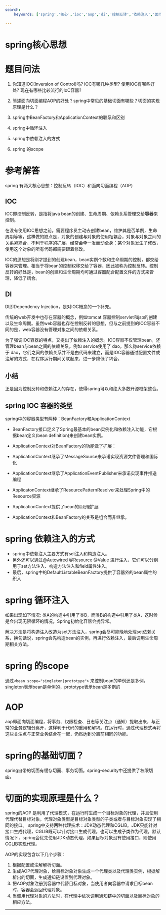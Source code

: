 ```yaml
---
search:
    keywords: ['spring','核心','ioc','aop','di','控制反转','依赖注入','面向切面编程', 'beanfactory', 'applicationcontext', '依赖注入方式']

---
```



# spring核心思想

# 题目问法

1. 你知道IOC(Inversion of Control)吗? IOC有哪几种类型? 使用IOC有哪些好处? 现在有哪些比较流行的IoC容器?

2. 简述面向切面编程AOP的好处？spring中常见的基础切面有哪些？切面的实现原理是什么？

3. spring中BeanFactory和ApplicationContext的联系和区别

4. spring中循环注入

5. spring中依赖注入的方式

6. spring 的scope


# 参考解答
spring 有两大核心思想：控制反转（IOC）和面向切面编程（AOP）

## IOC
IOC即控制反转，是指将java bean的创建、生命周期、依赖关系管理交给**容器**来控制。

在没有使用IOC思想之前，需要程序员主动去创建bean，维护其是否单例，生命周期等等，这样做的缺点是，对象的创建与对象的使用相耦合，对象与对象之间的关系紧耦合，不利于程序的扩展，经常会牵一发而动全身：某个对象发生了修改，使用这个对象的所有代码都需要跟着修改。

IOC的思想是将刚才提到的创建bean，bean实例个数和生命周期的控制，都交给容器来管理。相当于将bean的控制权移交给了容器，因此被称为控制反转。控制反转的好处是，bean的创建和生命周期均可通过容器配合配置文件的方式来管理，降低了耦合。

## DI
DI即Dependency Injection，是对IOC概念的一个补充。

传统的web开发中也存在容器的概念，例如tomcat 容器控制servlet和jsp的创建以及生命周期。虽然web容器也存在控制反转的思想，但与之前提到的IOC容器不同的是，web容器没有管理对象之间的依赖关系。

为了强调IOC容器的特点，又提出了依赖注入的概念。IOC容器不仅管理bean，还管理bean与bean之间的依赖关系。例如 service使用了 dao，那么称service依赖于 dao，它们之间的依赖关系并不是由代码来建立，而是IOC容器通过配置文件或注解的方式，在程序运行期间关联起来，进一步降低了耦合。

## 小结
正是因为控制反转和依赖注入的存在，使得spring可以和绝大多数开源框架整合。

## spring IOC 容器的类型
spring中的容器类型有两种：BeanFactory和ApplicationContext

* BeanFactory接口定义了Spring最基本的bean实例化和依赖注入功能，它根据bean定义(bean definition)来创建bean实例。

* ApplicationContext对BeanFactory的功能做了扩展：
 * ApplicationContext继承了MessageSource来承诺实现资源文件管理和国际化
 * ApplicationContext继承了ApplicationEventPublisher来承诺实现事件推送编程
 * ApplicatonContext继承了ResourcePatternResolver来处理Spring中的Resource资源
 * ApplicationContext提供了bean的`后处理`扩展
 
* ApplicationContext和BeanFactory的关系是组合而非继承。

# spring 依赖注入的方式
* spring中依赖注入主要方式有set注入和构造注入。
* 另外还可以通过@Autowired @Resource @Value 进行注入，它们可以分别用于set方法注入、构造方法注入和field属性注入。
* 最后，spring中的DefaultListableBeanFactory提供了容器外的bean属性的织入

# spring 循环注入
如果出现如下情况:
类A的构造中引用了类B，而类B的构造中引用了类A，这时候是会出现无限循环的情况，Spring初始化容器会抛异常。

解决方法是将构造注入改造为set方法注入，spring会尽可能晚地处理set依赖关系，换句话说，spring会先构造bean的实例，再进行依赖注入，最后调用生命周期相关方法。

# spring 的scope
通过`<bean scope="singleton|prototype">`
来控制bean的单例还是多例，singleton表示bean是单例的，prototype表示bean是多例的

# AOP
aop即面向切面编程，将事务、权限检查、日志等关注点（通知）提取出来，与正常的业务逻辑分离开，这样利于代码的重用和解耦。在运行时，通过代理模式再将这些关注点与正常业务结合在一起，仍然达到分离前相同的功能。

# spring的基础切面？
spring自带的切面有缓存切面、事务切面。spring-security中还提供了权限切面。

# 切面的实现原理是什么？
spring的AOP 是利用了代理模式，在运行时生成一个目标对象的代理，并且使用代理代替目标对象，代理对象类型是目标对象类型的子类或者与目标对象实现了相同的接口。
spring中支持两种代理技术：JDK动态代理和CGLIB。JDK只能针对接口生成代理，CGLIB既可以针对接口生成代理，也可以生成子类作为代理。默认情况下，spring会优先使用JDK动态代理，如果目标对象没有使用接口，则使用CGLIB实现代理。

AOP的实现包含以下几个步骤：
1. 根据配置或注解解析切面。
2. 生成AOP代理对象，给目标对象对象生成一个代理类以及代理类实例，根据解析出的切面，生成通知链设置到代理对象。
3. 把AOP对象注册到容器中代替目标对象，当使用者向容器中请求目标bean时，容器会返回代理对象。
4. 当调用代理对象的方法时，在代理中依次调用通知链中的切面以及目标对象的相应方法。

---









